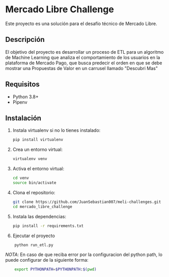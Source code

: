 
# Mercado Libre Challenge

Este proyecto es una solución para el desafío técnico de Mercado Libre.

## Descripción

El objetivo del proyecto es desarrollar un proceso de ETL para un algoritmo de Machine Learning que analiza el comportamiento de los usuarios en la plataforma de Mercado Pago, que busca predecir el orden en que se debe mostrar una Propuestas de Valor en un carrusel llamado "Descubri Mas"

## Requisitos

- Python 3.8+
- Pipenv
## Instalación

1. Instala virtualenv si no lo tienes instalado:
    ```bash
    pip install virtualenv
    ```

2. Crea un entorno virtual:
    ```bash
    virtualenv venv
    ```

3. Activa el entorno virtual:
    ```bash
    cd venv
    source bin/activate
    ```
4. Clona el repositorio:
    ```bash
    git clone https://github.com/JuanSebastian007/meli-challenges.git
    cd mercado_libre_challenge
    ```
5. Instala las dependencias:
    ```bash
    pip install -r requirements.txt
    ```
6. Ejecutar el proyecto 
```bash
    python run_etl.py
```
*NOTA*: En caso de que reciba error por la configuracion del python path, lo puede configurar de la siguiente forma:
```bash
    export PYTHONPATH=$PYTHONPATH:$(pwd)
```